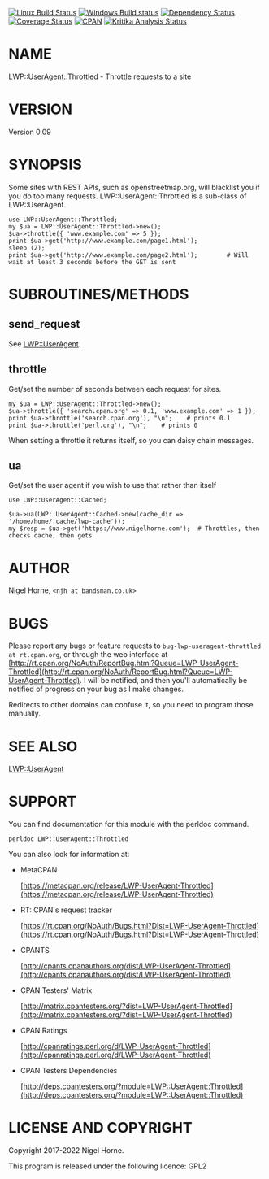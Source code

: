 [![Linux Build Status](https://travis-ci.org/nigelhorne/LWP-UserAgent-Throttled.svg?branch=master)](https://travis-ci.org/nigelhorne/LWP-UserAgent-Throttled)
[![Windows Build status](https://ci.appveyor.com/api/projects/status/1t1yhvagx00c2qi8?svg=true)](https://ci.appveyor.com/project/nigelhorne/cgi-info)
[![Dependency Status](https://dependencyci.com/github/nigelhorne/LWP-UserAgent-Throttled/badge)](https://dependencyci.com/github/nigelhorne/LWP-UserAgent-Throttled)
[![Coverage Status](https://coveralls.io/repos/github/nigelhorne/LWP-UserAgent-Throttled/badge.svg?branch=master)](https://coveralls.io/github/nigelhorne/LWP-UserAgent-Throttled?branch=master)
[![CPAN](https://img.shields.io/cpan/v/LWP-UserAgent-Throttled.svg)](http://search.cpan.org/~nhorne/LWP-UserAgent-Throttled/)
[![Kritika Analysis Status](https://kritika.io/users/nigelhorne/repos/2745818166683002/heads/master/status.svg)](https://kritika.io/users/nigelhorne/repos/2745818166683002/heads/master/)

# NAME

LWP::UserAgent::Throttled - Throttle requests to a site

# VERSION

Version 0.09

# SYNOPSIS

Some sites with REST APIs, such as openstreetmap.org, will blacklist you if you do too many requests.
LWP::UserAgent::Throttled is a sub-class of LWP::UserAgent.

    use LWP::UserAgent::Throttled;
    my $ua = LWP::UserAgent::Throttled->new();
    $ua->throttle({ 'www.example.com' => 5 });
    print $ua->get('http://www.example.com/page1.html');
    sleep (2);
    print $ua->get('http://www.example.com/page2.html');        # Will wait at least 3 seconds before the GET is sent

# SUBROUTINES/METHODS

## send\_request

See [LWP::UserAgent](https://metacpan.org/pod/LWP%3A%3AUserAgent).

## throttle

Get/set the number of seconds between each request for sites.

    my $ua = LWP::UserAgent::Throttled->new();
    $ua->throttle({ 'search.cpan.org' => 0.1, 'www.example.com' => 1 });
    print $ua->throttle('search.cpan.org'), "\n";    # prints 0.1
    print $ua->throttle('perl.org'), "\n";    # prints 0

When setting a throttle it returns itself,
so you can daisy chain messages.

## ua

Get/set the user agent if you wish to use that rather than itself

    use LWP::UserAgent::Cached;

    $ua->ua(LWP::UserAgent::Cached->new(cache_dir => '/home/home/.cache/lwp-cache'));
    my $resp = $ua->get('https://www.nigelhorne.com');  # Throttles, then checks cache, then gets

# AUTHOR

Nigel Horne, `<njh at bandsman.co.uk>`

# BUGS

Please report any bugs or feature requests to `bug-lwp-useragent-throttled at rt.cpan.org`,
or through the web interface at
[http://rt.cpan.org/NoAuth/ReportBug.html?Queue=LWP-UserAgent-Throttled](http://rt.cpan.org/NoAuth/ReportBug.html?Queue=LWP-UserAgent-Throttled).
I will be notified, and then you'll
automatically be notified of progress on your bug as I make changes.

Redirects to other domains can confuse it, so you need to program those manually.

# SEE ALSO

[LWP::UserAgent](https://metacpan.org/pod/LWP%3A%3AUserAgent)

# SUPPORT

You can find documentation for this module with the perldoc command.

    perldoc LWP::UserAgent::Throttled

You can also look for information at:

- MetaCPAN

    [https://metacpan.org/release/LWP-UserAgent-Throttled](https://metacpan.org/release/LWP-UserAgent-Throttled)

- RT: CPAN's request tracker

    [https://rt.cpan.org/NoAuth/Bugs.html?Dist=LWP-UserAgent-Throttled](https://rt.cpan.org/NoAuth/Bugs.html?Dist=LWP-UserAgent-Throttled)

- CPANTS

    [http://cpants.cpanauthors.org/dist/LWP-UserAgent-Throttled](http://cpants.cpanauthors.org/dist/LWP-UserAgent-Throttled)

- CPAN Testers' Matrix

    [http://matrix.cpantesters.org/?dist=LWP-UserAgent-Throttled](http://matrix.cpantesters.org/?dist=LWP-UserAgent-Throttled)

- CPAN Ratings

    [http://cpanratings.perl.org/d/LWP-UserAgent-Throttled](http://cpanratings.perl.org/d/LWP-UserAgent-Throttled)

- CPAN Testers Dependencies

    [http://deps.cpantesters.org/?module=LWP::UserAgent::Throttled](http://deps.cpantesters.org/?module=LWP::UserAgent::Throttled)

# LICENSE AND COPYRIGHT

Copyright 2017-2022 Nigel Horne.

This program is released under the following licence: GPL2
